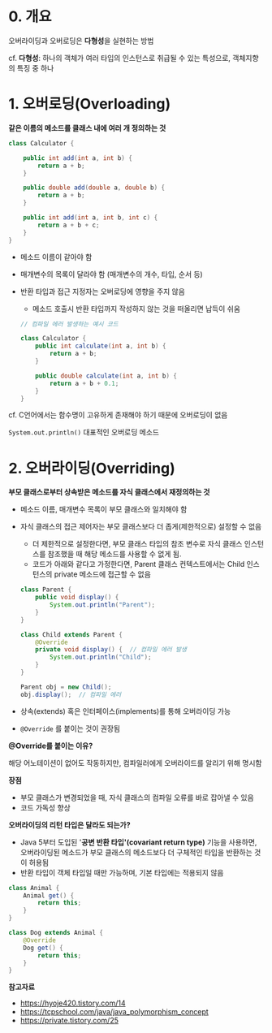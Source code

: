 # 0. 개요

오버라이딩과 오버로딩은 **다형성**을 실현하는 방법

cf. **다형성**: 하나의 객체가 여러 타입의 인스턴스로 취급될 수 있는 특성으로, 객체지향의 특징 중 하나

# 1. 오버로딩(Overloading)

**같은 이름의 메소드를 클래스 내에 여러 개 정의하는 것**

```java
class Calculator {

    public int add(int a, int b) {
        return a + b;
    }

    public double add(double a, double b) {
        return a + b;
    }

    public int add(int a, int b, int c) {
        return a + b + c;
    }
}
```

- 메소드 이름이 같아야 함
- 매개변수의 목록이 달라야 함 (매개변수의 개수, 타입, 순서 등)
- 반환 타입과 접근 지정자는 오버로딩에 영향을 주지 않음
    - 메소드 호출시 반환 타입까지 작성하지 않는 것을 떠올리면 납득이 쉬움

    ```java
    // 컴파일 에러 발생하는 예시 코드
    
    class Calculator {
        public int calculate(int a, int b) {
            return a + b;
        }
    
        public double calculate(int a, int b) {
            return a + b + 0.1;
        }
    }
    ```


cf. C언어에서는 함수명이 고유하게 존재해야 하기 때문에 오버로딩이 없음

`System.out.println()` 대표적인 오버로딩 메소드

# 2. 오버라이딩(Overriding)

**부모 클래스로부터 상속받은 메소드를 자식 클래스에서 재정의하는 것**

- 메소드 이름, 매개변수 목록이 부모 클래스와 일치해야 함
- 자식 클래스의 접근 제어자는 부모 클래스보다 더 좁게(제한적으로) 설정할 수 없음
    - 더 제한적으로 설정한다면, 부모 클래스 타입의 참조 변수로 자식 클래스 인스턴스를 참조했을 때 해당 메소드를 사용할 수 없게 됨.
    - 코드가 아래와 같다고 가정한다면, Parent 클래스 컨텍스트에서는 Child 인스턴스의 private 메소드에 접근할 수 없음

    ```java
    class Parent {
        public void display() {
            System.out.println("Parent");
        }
    }
    
    class Child extends Parent {
        @Override
        private void display() {  // 컴파일 에러 발생
            System.out.println("Child");
        }
    }
    ```

    ```java
    Parent obj = new Child();
    obj.display();  // 컴파일 에러
    ```

- 상속(extends) 혹은 인터페이스(implements)를 통해 오버라이딩 가능
- `@Override` 를 붙이는 것이 권장됨

**@Override를 붙이는 이유?**

해당 어노테이션이 없어도 작동하지만, 컴파일러에게 오버라이드를 알리기 위해 명시함

**장점**

- 부모 클래스가 변경되었을 때, 자식 클래스의 컴파일 오류를 바로 잡아낼 수 있음
- 코드 가독성 향상

**오버라이딩의 리턴 타입은 달라도 되는가?**

- Java 5부터 도입된 '**공변 반환 타입'(covariant return type)** 기능을 사용하면, 오버라이딩된 메소드가 부모 클래스의 메소드보다 더 구체적인 타입을 반환하는 것이 허용됨
- 반환 타입이 객체 타입일 때만 가능하며, 기본 타입에는 적용되지 않음

```java
class Animal {
    Animal get() {
        return this;
    }
}

class Dog extends Animal {
    @Override
    Dog get() {
        return this;
    }
}
```

**참고자료**

- https://hyoje420.tistory.com/14
- https://tcpschool.com/java/java_polymorphism_concept
- https://private.tistory.com/25